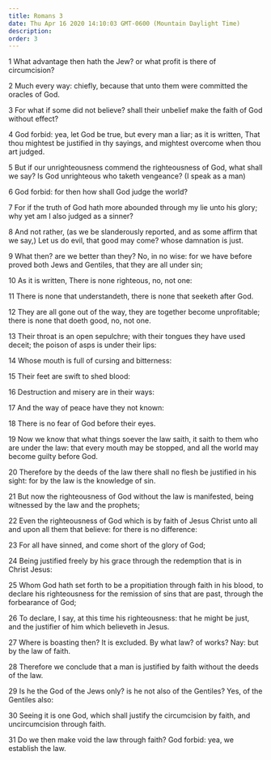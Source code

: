 ```yaml
---
title: Romans 3
date: Thu Apr 16 2020 14:10:03 GMT-0600 (Mountain Daylight Time)
description: 
order: 3
---
```


<p>
  1 What advantage then hath the Jew? or what profit is there of circumcision?
</p>
<p>
  2 Much every way: chiefly, because that unto them were committed the oracles
  of God.
</p>
<p>
  3 For what if some did not believe? shall their unbelief make the faith of God
  without effect?
</p>
<p>
  4 God forbid: yea, let God be true, but every man a liar; as it is written,
  That thou mightest be justified in thy sayings, and mightest overcome when
  thou art judged.
</p>
<p>
  5 But if our unrighteousness commend the righteousness of God, what shall we
  say? Is God unrighteous who taketh vengeance? (I speak as a man)
</p>
<p>6 God forbid: for then how shall God judge the world?</p>
<p>
  7 For if the truth of God hath more abounded through my lie unto his glory;
  why yet am I also judged as a sinner?
</p>
<p>
  8 And not rather, (as we be slanderously reported, and as some affirm that we
  say,) Let us do evil, that good may come? whose damnation is just.
</p>
<p>
  9 What then? are we better than they? No, in no wise: for we have before
  proved both Jews and Gentiles, that they are all under sin;
</p>
<p>10 As it is written, There is none righteous, no, not one:</p>
<p>
  11 There is none that understandeth, there is none that seeketh after God.
</p>
<p>
  12 They are all gone out of the way, they are together become unprofitable;
  there is none that doeth good, no, not one.
</p>
<p>
  13 Their throat is an open sepulchre; with their tongues they have used
  deceit; the poison of asps is under their lips:
</p>
<p>14 Whose mouth is full of cursing and bitterness:</p>
<p>15 Their feet are swift to shed blood:</p>
<p>16 Destruction and misery are in their ways:</p>
<p>17 And the way of peace have they not known:</p>
<p>18 There is no fear of God before their eyes.</p>
<p>
  19 Now we know that what things soever the law saith, it saith to them who are
  under the law: that every mouth may be stopped, and all the world may become
  guilty before God.
</p>
<p>
  20 Therefore by the deeds of the law there shall no flesh be justified in his
  sight: for by the law is the knowledge of sin.
</p>
<p>
  21 But now the righteousness of God without the law is manifested, being
  witnessed by the law and the prophets;
</p>
<p>
  22 Even the righteousness of God which is by faith of Jesus Christ unto all
  and upon all them that believe: for there is no difference:
</p>
<p>23 For all have sinned, and come short of the glory of God;</p>
<p>
  24 Being justified freely by his grace through the redemption that is in
  Christ Jesus:
</p>
<p>
  25 Whom God hath set forth to be a propitiation through faith in his blood, to
  declare his righteousness for the remission of sins that are past, through the
  forbearance of God;
</p>
<p>
  26 To declare, I say, at this time his righteousness: that he might be just,
  and the justifier of him which believeth in Jesus.
</p>
<p>
  27 Where is boasting then? It is excluded. By what law? of works? Nay: but by
  the law of faith.
</p>
<p>
  28 Therefore we conclude that a man is justified by faith without the deeds of
  the law.
</p>
<p>
  29 Is he the God of the Jews only? is he not also of the Gentiles? Yes, of the
  Gentiles also:
</p>
<p>
  30 Seeing it is one God, which shall justify the circumcision by faith, and
  uncircumcision through faith.
</p>
<p>
  31 Do we then make void the law through faith? God forbid: yea, we establish
  the law.
</p>
